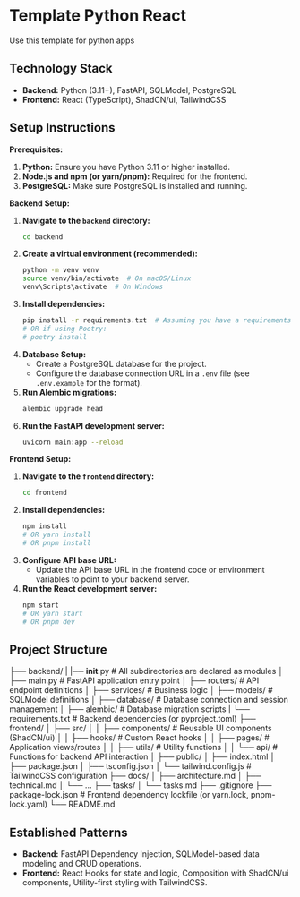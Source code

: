 # Template Python React
Use this template for python apps

## Technology Stack

* **Backend:** Python (3.11+), FastAPI, SQLModel, PostgreSQL
* **Frontend:** React (TypeScript), ShadCN/ui, TailwindCSS

## Setup Instructions

**Prerequisites:**

1.  **Python:** Ensure you have Python 3.11 or higher installed.
2.  **Node.js and npm (or yarn/pnpm):** Required for the frontend.
3.  **PostgreSQL:** Make sure PostgreSQL is installed and running.

**Backend Setup:**

1.  **Navigate to the `backend` directory:**
    ```bash
    cd backend
    ```
2.  **Create a virtual environment (recommended):**
    ```bash
    python -m venv venv
    source venv/bin/activate  # On macOS/Linux
    venv\Scripts\activate  # On Windows
    ```
3.  **Install dependencies:**
    ```bash
    pip install -r requirements.txt  # Assuming you have a requirements.txt
    # OR if using Poetry:
    # poetry install
    ```
4.  **Database Setup:**
    * Create a PostgreSQL database for the project.
    * Configure the database connection URL in a `.env` file (see `.env.example` for the format).
5.  **Run Alembic migrations:**
    ```bash
    alembic upgrade head
    ```
6.  **Run the FastAPI development server:**
    ```bash
    uvicorn main:app --reload
    ```

**Frontend Setup:**

1.  **Navigate to the `frontend` directory:**
    ```bash
    cd frontend
    ```
2.  **Install dependencies:**
    ```bash
    npm install
    # OR yarn install
    # OR pnpm install
    ```
3.  **Configure API base URL:**
    * Update the API base URL in the frontend code or environment variables to point to your backend server.
4.  **Run the React development server:**
    ```bash
    npm start
    # OR yarn start
    # OR pnpm dev
    ```

## Project Structure
├── backend/
|   |── __init__.py         # All subdirectories are declared as modules
│   ├── main.py             # FastAPI application entry point
│   ├── routers/            # API endpoint definitions
│   ├── services/           # Business logic
│   ├── models/             # SQLModel definitions
│   ├── database/           # Database connection and session management
│   ├── alembic/            # Database migration scripts
|   └── requirements.txt        # Backend dependencies (or pyproject.toml)
├── frontend/
│   ├── src/
│   │   ├── components/     # Reusable UI components (ShadCN/ui)
│   │   ├── hooks/          # Custom React hooks
│   │   ├── pages/          # Application views/routes
│   │   ├── utils/          # Utility functions
│   │   └── api/            # Functions for backend API interaction
│   ├── public/
│   ├── index.html
│   ├── package.json
│   ├── tsconfig.json
│   └── tailwind.config.js  # TailwindCSS configuration
├── docs/
│   ├── architecture.md
│   ├── technical.md
│   └── ...
├── tasks/
│   └── tasks.md
├── .gitignore
├── package-lock.json       # Frontend dependency lockfile (or yarn.lock, pnpm-lock.yaml)
└── README.md

## Established Patterns

* **Backend:** FastAPI Dependency Injection, SQLModel-based data modeling and CRUD operations.
* **Frontend:** React Hooks for state and logic, Composition with ShadCN/ui components, Utility-first styling with TailwindCSS.
